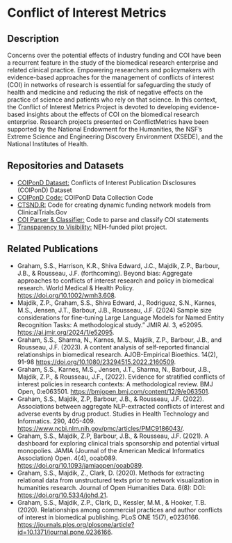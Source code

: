 # Conflict of Interest Metrics

## Description
Concerns over the potential effects of industry funding and COI have been a recurrent feature in the study of the biomedical research enterprise and related clinical practice. Empowering researchers and policymakers with evidence-based approaches for the management of conflicts of interest (COI) in networks of research is essential for safeguarding the study of health and medicine and reducing the risk of negative effects on the practice of science and patients who rely on that science. In this context, the Conflict of Interest Metrics Project is devoted to developing evidence-based insights about the effects of COI on the biomedical research enterprise. Research projects presented on ConflictMetrics have been supported by the National Endowment for the Humanities, the NSF’s Extreme Science and Engineering Discovery Environment (XSEDE), and the National Institutes of Health. 


## Repositories and Datasets  

* [COIPonD Dataset:](https://dataverse.tdl.org/dataset.xhtml?persistentId=doi:10.18738/T8/GBSTTH) Conflicts of Interest Publication Disclosures (COIPonD) Dataset
* [COIPonD Code:](https://github.com/sscottgraham/COIPonD) COIPonD Data Collection Code
* [CTSND.R:](CTSND.R) Code for creating dynamic funding network models from ClinicalTrials.Gov 
* [COI Parser & Classifier:](coi_parser_classifier/README.md) Code to parse and classify COI statements
* [Transparency to Visibility:]( https://gitlab.com/grahamss/transparency2visibility) NEH-funded pilot project.  

## Related Publications

* Graham, S.S., Harrison, K.R., Shiva Edward, J.C., Majdik, Z.P., Barbour, J.B., & Rousseau, J.F. (forthcoming). Beyond bias: Aggregate approaches to conflicts of interest research and policy in biomedical research. World Medical & Health Policy. https://doi.org/10.1002/wmh3.608. 
* Majdik, Z.P., Graham, S.S., Shiva Edward, J., Rodriguez, S.N., Karnes, M.S., Jensen, J.T., Barbour, J.B., Rousseau, J.F. (2024) Sample size considerations for fine-tuning Large Language Models for Named Entity Recognition Tasks: A methodological study.” JMIR AI. 3, e52095. https://ai.jmir.org/2024/1/e52095.
* Graham, S.S., Sharma, N., Karnes, M.S., Majdik, Z.P., Barbour, J.B., and Rousseau, J.F. (2023). A content analysis of self-reported financial relationships in biomedical research. AJOB-Empirical Bioethics. 14(2), 91-98 https://doi.org/10.1080/23294515.2022.2160509.
* Graham, S.S., Karnes, M.S., Jensen, J.T., Sharma, N., Barbour, J.B., Majdik, Z.P., & Rousseau, J.F., (2022). Evidence for stratified conflicts of interest policies in research contexts: A methodological review. BMJ Open, 0:e063501. https://bmjopen.bmj.com/content/12/9/e063501.
* Graham, S.S., Majdik, Z.P, Barbour, J.B., & Rousseau, J.F. (2022). Associations between aggregate NLP-extracted conflicts of interest and adverse events by drug product. Studies in Health Technology and Informatics. 290, 405-409. https://www.ncbi.nlm.nih.gov/pmc/articles/PMC9186043/. 
* Graham, S.S., Majdik, Z.P, Barbour, J.B., & Rousseau, J.F. (2021). A dashboard for exploring clinical trials sponsorship and potential virtual monopolies. JAMIA (Journal of the American Medical Informatics Association) Open. 4(4), ooab089. https://doi.org/10.1093/jamiaopen/ooab089. 
* Graham, S.S., Majdik, Z., Clark, D. (2020). Methods for extracting relational data from unstructured texts prior to network visualization in humanities research. Journal of Open Humanities Data. 6(8): DOI: https://doi.org/10.5334/johd.21. 
* Graham, S.S., Majdik, Z.P., Clark, D., Kessler, M.M., & Hooker, T.B. (2020). Relationships among commercial practices and author conflicts of interest in biomedical publishing. PLoS ONE 15(7), e0236166. https://journals.plos.org/plosone/article?id=10.1371/journal.pone.0236166.

